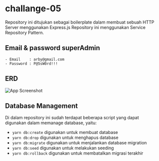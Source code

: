 # challange-05
Repository ini ditujukan sebagai boilerplate dalam membuat sebuah HTTP Server menggunakan Express.js
Repository ini menggunakan Service Repository Pattern.

## Email & password superAdmin
```
- Email    : arby@gmail.com
- Password : P@5sW0rd!!!

```

## ERD
![App Screenshot](https://res.cloudinary.com/duoehn6px/image/upload/v1665138611/image/ses0bhfqipcwc8coxm8y.png)





## Database Management

Di dalam repository ini sudah terdapat beberapa script yang dapat digunakan dalam memanage database, yaitu:

- `yarn db:create` digunakan untuk membuat database
- `yarn db:drop` digunakan untuk menghapus database
- `yarn db:migrate` digunakan untuk menjalankan database migration
- `yarn db:seed` digunakan untuk melakukan seeding
- `yarn db:rollback` digunakan untuk membatalkan migrasi terakhir
